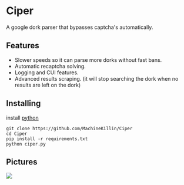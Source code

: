 # Ciper
A google dork parser that bypasses captcha's automatically.

## Features
- Slower speeds so it can parse more dorks without fast bans.
- Automatic recaptcha solving.
- Logging and CUI features.
- Advanced results scraping. (it will stop searching the dork when no results are left on the dork)

## Installing
install [python](https://www.python.org/downloads/)
```
git clone https://github.com/MachineKillin/Ciper
cd Ciper
pip install -r requirements.txt
python ciper.py
```

## Pictures
![](https://media.discordapp.net/attachments/883003553726214195/1132109868988379206/image.png?width=1440&height=590)
